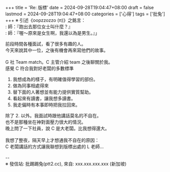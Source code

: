+++
title = 'Re: 版標'
date = 2024-09-28T19:04:47+08:00
draft = false
lastmod = 2024-09-28T19:04:47+08:00
categories = ['心得']
tags = ['批兔']
+++
※ 引述《oopzzozzo (π)》之銘言：<br>
: 師：『跑出去那位女士叫什麼？』<br>
: 師：『喔～原來是女生啊，我還以為是男生。』」<br>

前段時間各種面試，看了很多有趣的人。<br>
今天來說其中一位，之後有機會再來寫他們的故事。<br>
<br>
G 社 Team match。C 主管介紹 team 之後聊關於我。<br>
感覺 C 符合我對好老闆的多數標準<br>
1. 我想成為的樣子，有明確值得學習的部份。<br>
2. 做為同事相處得來<br>
3. 替下面的人著想並有能力提供實質幫助。<br>
4. 看起來有讀書，讓我想多讀書。<br>
5. 我走偏時有本事即時把我拉回來。<br>

除了 2. 以外。我面試時跟他講話莫名的不自在。<br>
也不是那種坐在神對面壓力很大的情況。<br>
晚上問了一下社員，說 C 是大老闆。比我想得還大。<br>
<br>
我想了整夜，隔天早上才想通我不自在的原因：<br>
C 老闆講話的方式讓我聯想到版標出處的 L 老師…<br>
<br>
--<br>
※ 發信站: 批踢踢兔(ptt2.cc), 來自: xxx.xxx.xxx.xxx (新加坡)<br>
